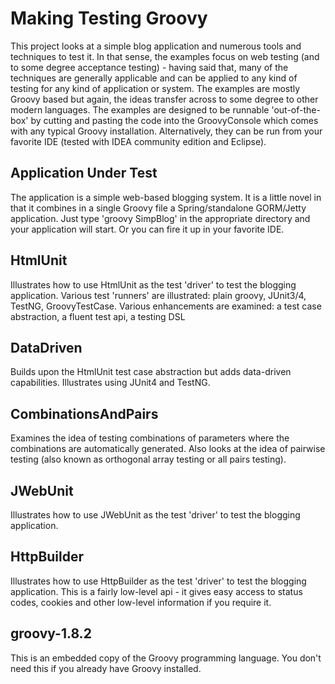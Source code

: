 Making Testing Groovy
=====================

This project looks at a simple blog application and numerous tools and techniques to test it. In that sense, the examples
focus on web testing (and to some degree acceptance testing) - having said that, many of the techniques are generally
applicable and can be applied to any kind of testing for any kind of application or system. The examples are mostly
Groovy based but again, the ideas transfer across to some degree to other modern languages. The examples are
designed to be runnable 'out-of-the-box' by cutting and pasting the code into the GroovyConsole which comes
with any typical Groovy installation. Alternatively, they can be run from your favorite IDE (tested with IDEA
community edition and Eclipse).

Application Under Test
----------------------

The application is a simple web-based blogging system. It is a little novel in that it combines in a single
Groovy file a Spring/standalone GORM/Jetty application. Just type 'groovy SimpBlog' in the appropriate directory
and your application will start. Or you can fire it up in your favorite IDE.

HtmlUnit
--------

Illustrates how to use HtmlUnit as the test 'driver' to test the blogging application.
Various test 'runners' are illustrated: plain groovy, JUnit3/4, TestNG, GroovyTestCase.
Various enhancements are examined: a test case abstraction, a fluent test api, a testing DSL

DataDriven
----------

Builds upon the HtmlUnit test case abstraction but adds data-driven capabilities.
Illustrates using JUnit4 and TestNG.

CombinationsAndPairs
--------------------

Examines the idea of testing combinations of parameters where the combinations are automatically generated.
Also looks at the idea of pairwise testing (also known as orthogonal array testing or all pairs testing).

JWebUnit
--------

Illustrates how to use JWebUnit as the test 'driver' to test the blogging application.

HttpBuilder
-----------

Illustrates how to use HttpBuilder as the test 'driver' to test the blogging application.
This is a fairly low-level api - it gives easy access to status codes, cookies and other
low-level information if you require it.

groovy-1.8.2
------------

This is an embedded copy of the Groovy programming language. You don't need this if you already have Groovy installed.